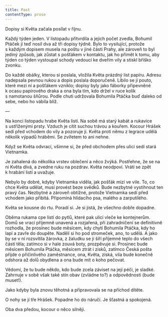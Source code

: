 ```yaml
---
title: Past
contentType: prose
---
```


<section>

Dopisy si Květa začala posílat v říjnu.

Každý týden jeden. V listopadu přitvrdila a jejich počet zvedla, Bohumil Ptáček jí teď nosil dva až tři dopisy týdně. Bylo to vysilující, protože s každým dopisem musela na poštu v jiné části Prahy, ale zároveň to byl jediný způsob, jak zůstat s pošťákem v kontaktu, jak ho přimět k tomu, aby týden co týden vystoupal schody vedoucí ke dveřím vily a stiskl bříško zvonku.

Do každé obálky, kterou si poslala, vložila Květa prázdný list papíru. Adresu nadepsala pevnou rukou a dopis poslala doporučeně. Líbilo se jí pouto, které mezi ní a pošťákem vzniklo; dopisy byly jako fáborky připevněné k ocasu papírového draka a ona byla tím, kdo držel v ruce kolík s namotanou šňůrou. Podle chuti udržovala Bohumila Ptáčka buď daleko od sebe, nebo ho vábila blíž.

—

Na konci listopadu hrabe Květa listí. Na sobě má starý kabát a rukavice s ustřiženými prsty. Vzduch je cítit suchou trávou a kouřem. Kocour Hrášek sedí před vchodem do vily a pozoruje ji. Květa proti němu z legrace udělá několik výpadů hráběmi. Se zvířetem to ani nehne.

Když se Květa odvrací, všimne si, že před obchodem přes ulici sedí stará Vietnamka.

Je zahalená do několika vrstev oblečení a něco žvýká. Postřehne, že se na ni Květa dívá, a zvedne ruku na pozdrav. Květa neodpoví. Vrátí se zpět k hrabání listí a uvažuje.

Nebylo by dobré, kdyby Vietnamka viděla, jak pošťák mizí ve vile. To, co chce Květa udělat, musí provést beze svědků. Bude nezbytné vystihnout ten pravý čas. Nezbytné a zároveň obtížné, protože Vietnamka sedí před vchodem jako přibitá. Připomíná hlídacího psa, malého a zarputilého.

Květa se kousne do rtu. Poradí si. Je si jistá, že všechno dobře dopadne.

Oběma rukama cpe listí do pytlů, které pak ulicí vleče ke kontejnerům. Domů se vrací příjemně unavená a rozjařená, při zahradničení se definitivně rozhodla, že prosinec bude měsícem, kdy chytí Bohumila Ptáčka, kdy ho lapí a zavře do doupěte. Nadělí si ho pod stromeček, ano, to udělá. A jako by se v ní rozsvítila žárovka, z žaludku se jí šíří příjemné teplo do všech částí těla; zatímco si v hale zouvá boty, prozpěvuje si. Prosinec bude měsícem Bohumila Ptáčka, měsícem ztrát i zisků, zatímco Česká pošta přijde o přičinlivého zaměstnance, ona, Květa, získá, vila bude konečně odshora až dolů obydlena a ona bude mít o koho pečovat.

Vědomí, že tu bude někdo, kdo bude zcela záviset na její péči, je sladké. Zahrnuje v sobě však také stín obav (zvládne to?) a odpovědnosti (bude muset!).

Jako kdyby byla znovu těhotná a připravovala se na příchod dítěte.

O nohy se jí tře Hrášek. Popadne ho do náručí. Je šťastná a spokojená.

Oba dva předou, kocour o něco silněji.

</section>
